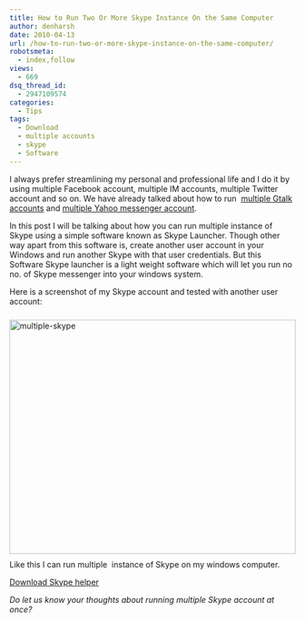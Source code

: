 ```yaml
---
title: How to Run Two Or More Skype Instance On the Same Computer
author: denharsh
date: 2010-04-13
url: /how-to-run-two-or-more-skype-instance-on-the-same-computer/
robotsmeta:
  - index,follow
views:
  - 669
dsq_thread_id:
  - 2947109574
categories:
  - Tips
tags:
  - Download
  - multiple accounts
  - skype
  - Software
---
```

I always prefer streamlining my personal and professional life and I do it by using multiple Facebook account, multiple IM accounts, multiple Twitter account and so on. We have already talked about how to run  <a href="http://devilsworkshop.org/google-talk-hack-talk-more-much-more/" target="_blank">multiple Gtalk accounts</a> and <a href="http://devilsworkshop.org/multiple-yahoo-messenger-hack-using-many-yahoo-accounts-at-once/" target="_blank">multiple Yahoo messenger account</a>.

In this post I will be talking about how you can run multiple instance of Skype using a simple software known as Skype Launcher. Though other way apart from this software is, create another user account in your Windows and run another Skype with that user credentials. But this Software Skype launcher is a light weight software which will let you run no no. of Skype messenger into your windows system.

Here is a screenshot of my Skype account and tested with another user account:

[<img class="wp-image-52819" style="float: none;margin: 10px auto;border-width: 0px" src="http://cdn.devilsworkshop.org/files/2010/04/multipleskype_thumb.png" border="0" alt="multiple-skype" width="504" height="412" />][1] Like this I can run multiple  instance of Skype on my windows computer.

<a href="http://download.cnet.com/SkypeLauncher/3000-2349_4-10844575.html" onclick="_gaq.push(['_trackEvent', 'outbound-article', 'http://download.cnet.com/SkypeLauncher/3000-2349_4-10844575.html', 'Download Skype helper']);" target="_blank">Download Skype helper</a>

*Do let us know your thoughts about running multiple Skype account at once?*

 [1]: http://cdn.devilsworkshop.org/files/2010/04/multipleskype.png
